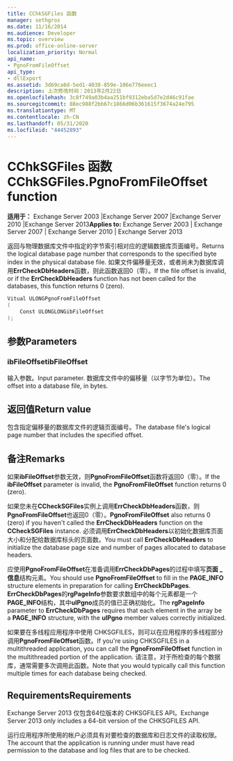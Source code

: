 ```yaml
---
title: CChkSGFiles 函数
manager: sethgros
ms.date: 11/16/2014
ms.audience: Developer
ms.topic: overview
ms.prod: office-online-server
localization_priority: Normal
api_name:
- PgnoFromFileOffset
api_type:
- dllExport
ms.assetid: 3d69ca6d-5ed1-4038-859e-106e776eeec1
description: 上次修改时间：2013年2月22日
ms.openlocfilehash: 3c8f749a03b4aa251bf9312eba5d7e2d46c91fae
ms.sourcegitcommit: 88ec988f2bb67c1866d06b361615f3674a24e795
ms.translationtype: MT
ms.contentlocale: zh-CN
ms.lasthandoff: 05/31/2020
ms.locfileid: "44452893"
---
```

# <a name="cchksgfilespgnofromfileoffset-function"></a><span data-ttu-id="573b2-103">CChkSGFiles 函数</span><span class="sxs-lookup"><span data-stu-id="573b2-103">CChkSGFiles.PgnoFromFileOffset function</span></span>

<span data-ttu-id="573b2-104">**适用于：** Exchange Server 2003 |Exchange Server 2007 |Exchange Server 2010 |Exchange Server 2013</span><span class="sxs-lookup"><span data-stu-id="573b2-104">**Applies to:** Exchange Server 2003 | Exchange Server 2007 | Exchange Server 2010 | Exchange Server 2013</span></span>
  
<span data-ttu-id="573b2-105">返回与物理数据库文件中指定的字节索引相对应的逻辑数据库页面编号。</span><span class="sxs-lookup"><span data-stu-id="573b2-105">Returns the logical database page number that corresponds to the specified byte index in the physical database file.</span></span> <span data-ttu-id="573b2-106">如果文件偏移量无效，或者尚未为数据库调用**ErrCheckDbHeaders**函数，则此函数返回0（零）。</span><span class="sxs-lookup"><span data-stu-id="573b2-106">If the file offset is invalid, or if the **ErrCheckDbHeaders** function has not been called for the databases, this function returns 0 (zero).</span></span> 
  
```cs
Vitual ULONGPgnoFromFileOffset  
(
    Const ULONGLONGibFileOffset
);

```

## <a name="parameters"></a><span data-ttu-id="573b2-107">参数</span><span class="sxs-lookup"><span data-stu-id="573b2-107">Parameters</span></span>

### <a name="ibfileoffset"></a><span data-ttu-id="573b2-108">ibFileOffset</span><span class="sxs-lookup"><span data-stu-id="573b2-108">ibFileOffset</span></span>
  
<span data-ttu-id="573b2-109">输入参数。</span><span class="sxs-lookup"><span data-stu-id="573b2-109">Input parameter.</span></span> <span data-ttu-id="573b2-110">数据库文件中的偏移量（以字节为单位）。</span><span class="sxs-lookup"><span data-stu-id="573b2-110">The offset into a database file, in bytes.</span></span>
    
## <a name="return-value"></a><span data-ttu-id="573b2-111">返回值</span><span class="sxs-lookup"><span data-stu-id="573b2-111">Return value</span></span>

<span data-ttu-id="573b2-112">包含指定偏移量的数据库文件的逻辑页面编号。</span><span class="sxs-lookup"><span data-stu-id="573b2-112">The database file's logical page number that includes the specified offset.</span></span>
  
## <a name="remarks"></a><span data-ttu-id="573b2-113">备注</span><span class="sxs-lookup"><span data-stu-id="573b2-113">Remarks</span></span>

<span data-ttu-id="573b2-114">如果**ibFileOffset**参数无效，则**PgnoFromFileOffset**函数将返回0（零）。</span><span class="sxs-lookup"><span data-stu-id="573b2-114">If the **ibFileOffset** parameter is invalid, the **PgnoFromFileOffset** function returns 0 (zero).</span></span> 
  
<span data-ttu-id="573b2-115">如果您未在**CCheckSGFiles**实例上调用**ErrCheckDbHeaders**函数，则**PgnoFromFileOffset**也返回0（零）。</span><span class="sxs-lookup"><span data-stu-id="573b2-115">**PgnoFromFileOffset** also returns 0 (zero) if you haven't called the **ErrCheckDbHeaders** function on the **CCheckSGFiles** instance.</span></span> <span data-ttu-id="573b2-116">必须调用**ErrCheckDbHeaders**以初始化数据库页面大小和分配给数据库标头的页面数。</span><span class="sxs-lookup"><span data-stu-id="573b2-116">You must call **ErrCheckDbHeaders** to initialize the database page size and number of pages allocated to database headers.</span></span> 
  
<span data-ttu-id="573b2-117">应使用**PgnoFromFileOffset**在准备调用**ErrCheckDbPages**的过程中填写**页面 \_ 信息**结构元素。</span><span class="sxs-lookup"><span data-stu-id="573b2-117">You should use **PgnoFromFileOffset** to fill in the **PAGE\_INFO** structure elements in preparation for calling **ErrCheckDbPages**.</span></span> <span data-ttu-id="573b2-118">**ErrCheckDbPages**的**rgPageInfo**参数要求数组中的每个元素都是一个**PAGE_INFO**结构，其中**ulPgno**成员的值已正确初始化。</span><span class="sxs-lookup"><span data-stu-id="573b2-118">The **rgPageInfo** parameter to **ErrCheckDbPages** requires that each element in the array be a **PAGE_INFO** structure, with the **ulPgno** member values correctly initialized.</span></span> 
  
<span data-ttu-id="573b2-119">如果要在多线程应用程序中使用 CHKSGFILES，则可以在应用程序的多线程部分调用**PgnoFromFileOffset**函数。</span><span class="sxs-lookup"><span data-stu-id="573b2-119">If you're using CHKSGFILES in a multithreaded application, you can call the **PgnoFromFileOffset** function in the multithreaded portion of the application.</span></span> <span data-ttu-id="573b2-120">请注意，对于所检查的每个数据库，通常需要多次调用此函数。</span><span class="sxs-lookup"><span data-stu-id="573b2-120">Note that you would typically call this function multiple times for each database being checked.</span></span> 
  
## <a name="requirements"></a><span data-ttu-id="573b2-121">Requirements</span><span class="sxs-lookup"><span data-stu-id="573b2-121">Requirements</span></span>

<span data-ttu-id="573b2-122">Exchange Server 2013 仅包含64位版本的 CHKSGFILES API。</span><span class="sxs-lookup"><span data-stu-id="573b2-122">Exchange Server 2013 only includes a 64-bit version of the CHKSGFILES API.</span></span>
  
<span data-ttu-id="573b2-123">运行应用程序所使用的帐户必须具有对要检查的数据库和日志文件的读取权限。</span><span class="sxs-lookup"><span data-stu-id="573b2-123">The account that the application is running under must have read permission to the database and log files that are to be checked.</span></span>
  

